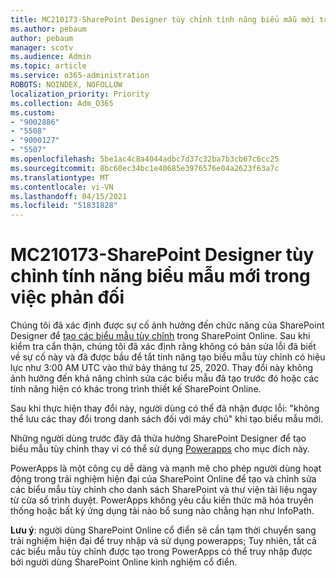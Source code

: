 ```yaml
---
title: MC210173-SharePoint Designer tùy chỉnh tính năng biểu mẫu mới trong việc phản đối
ms.author: pebaum
author: pebaum
manager: scotv
ms.audience: Admin
ms.topic: article
ms.service: o365-administration
ROBOTS: NOINDEX, NOFOLLOW
localization_priority: Priority
ms.collection: Adm_O365
ms.custom:
- "9002886"
- "5508"
- "9000127"
- "5507"
ms.openlocfilehash: 5be1ac4c8a4044adbc7d37c32ba7b3cb67c6cc25
ms.sourcegitcommit: 8bc60ec34bc1e40685e3976576e04a2623f63a7c
ms.translationtype: MT
ms.contentlocale: vi-VN
ms.lasthandoff: 04/15/2021
ms.locfileid: "51831828"
---
```

# <a name="mc210173---sharepoint-designer-new-custom-form-feature-deprecation"></a>MC210173-SharePoint Designer tùy chỉnh tính năng biểu mẫu mới trong việc phản đối

Chúng tôi đã xác định được sự cố ảnh hưởng đến chức năng của SharePoint Designer để [tạo các biểu mẫu tùy chỉnh](https://support.microsoft.com/en-us/office/create-a-custom-list-form-using-sharepoint-designer-917d8fdb-ee00-4441-adb3-a94612d1d105?ui=en-us&rs=en-us&ad=us#bm2) trong SharePoint Online. Sau khi kiểm tra cẩn thận, chúng tôi đã xác định rằng không có bản sửa lỗi đã biết về sự cố này và đã được bầu để tắt tính năng tạo biểu mẫu tùy chỉnh có hiệu lực như 3:00 AM UTC vào thứ bảy tháng tư 25, 2020. Thay đổi này không ảnh hưởng đến khả năng chỉnh sửa các biểu mẫu đã tạo trước đó hoặc các tính năng hiện có khác trong trình thiết kế SharePoint Online.

Sau khi thực hiện thay đổi này, người dùng có thể đã nhận được lỗi: "không thể lưu các thay đổi trong danh sách đối với máy chủ" khi tạo biểu mẫu mới.

Những người dùng trước đây đã thừa hưởng SharePoint Designer để tạo biểu mẫu tùy chỉnh thay vì có thể sử dụng [Powerapps](https://docs.microsoft.com/powerapps/maker/canvas-apps/customize-list-form) cho mục đích này.

PowerApps là một công cụ dễ dàng và mạnh mẽ cho phép người dùng hoạt động trong trải nghiệm hiện đại của SharePoint Online để tạo và chỉnh sửa các biểu mẫu tùy chỉnh cho danh sách SharePoint và thư viện tài liệu ngay từ cửa sổ trình duyệt. PowerApps không yêu cầu kiến thức mã hóa truyền thống hoặc bất kỳ ứng dụng tải nào bổ sung nào chẳng hạn như InfoPath.

**Lưu ý**: người dùng SharePoint Online cổ điển sẽ cần tạm thời chuyển sang trải nghiệm hiện đại để truy nhập và sử dụng powerapps; Tuy nhiên, tất cả các biểu mẫu tùy chỉnh được tạo trong PowerApps có thể truy nhập được bởi người dùng SharePoint Online kinh nghiệm cổ điển.
